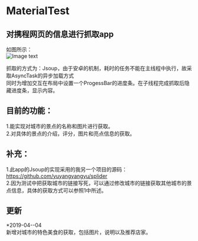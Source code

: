 # MaterialTest
对携程网页的信息进行抓取app
------------------  
如图所示：  
![Image text](https://github.com/yuyangyangyu/MaterialTest/blob/master/app/src/main/res/values/name.gif?raw=true)  

抓取的方式为：Jsoup，由于安卓的机制，耗时的任务不能在主线程中执行，故采取AsyncTask的异步加载方式  
同时为增加交互在布局中设置一个ProgessBar的进度条。在子线程完成抓取后隐藏进度条，显示内容。 

目前的功能：
---------  
1.能实现对城市的景点的名称和图片进行获取。  
2.对具体的景点的介绍，评分，图片和亮点信息的获取。  

补充：
-----  
1.此app的Jsoup的实现采用的我另一个项目的源码：  
https://github.com/yuyangyangyu/splider  
2.因为测试中把获取城市的链接写死，可以通过修改城市的链接获取其他城市的景点信息，具体的获取方式可以参照1中所述。 

更新
------  
*2019-04--04  
  新增对城市的特色美食的获取，包括图片，说明以及推荐店家。
